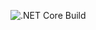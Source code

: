 ![.NET Core Build](https://github.com/maidadur/MyHouseMaido/workflows/.NET%20Core/badge.svg?branch=master)

